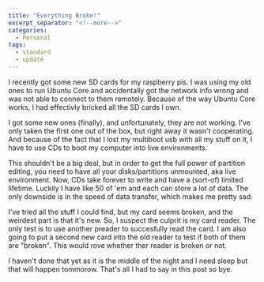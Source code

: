 ```yaml
---
title: "Everything Broke!"
excerpt_separator: "<!--more-->"
categories:
  - Personal
tags:
  - standard
  - update
---
```


I recently got some new SD cards for my raspberry pis. I was using my old ones to run Ubuntu Core and accidentally got the network info wrong and was not able to connect to them remotely. Because of the way Ubuntu Core works, I had effectivly bricked all the SD cards I own.

I got some new ones (finally), and unfortunately, they are not working. I've only taken the first one out of the box, but right away it wasn't cooperating. And because of the fact that I lost my multiboot usb with all my stuff on it, I have to use CDs to boot my computer into live environments.

This shouldn't be a big deal, but in order to get the full power of partition editing, you need to have all your disks/partitions unmounted, aka live environment. Now, CDs take forever to write and have a (sort-of) limited lifetime. Luckily I have like 50 of 'em and each can store a lot of data. The only downside is in the speed of data transfer, which makes me pretty sad.

I've tried all the stuff I could find, but my card seems broken, and the weirdest part is that it's new. So, I suspect the culprit is my card reader. The only test is to use another preader to succesfully read the card. I am also going to put a second new card into the old reader to test if both of them are "broken". This would rove whether ther reader is broken or not.

I haven't done that yet as it is the middle of the night and I need sleep but that will happen tommorow. That's all I had to say in this post so bye.
